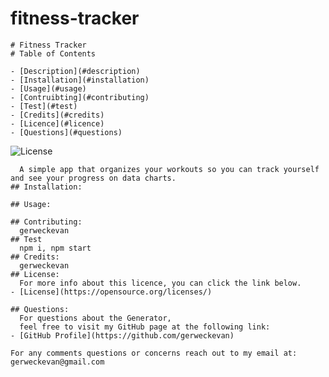 # fitness-tracker

    # Fitness Tracker
    # Table of Contents

    - [Description](#description)
    - [Installation](#installation)
    - [Usage](#usage)
    - [Contruibting](#contributing)
    - [Test](#test)
    - [Credits](#credits)
    - [Licence](#licence)
    - [Questions](#questions)

![License](https://img.shields.io/badge/License--blue.svg "License Badge")

      A simple app that organizes your workouts so you can track yourself and see your progress on data charts.
    ## Installation:

    ## Usage:

    ## Contributing:
      gerweckevan
    ## Test
      npm i, npm start
    ## Credits:
      gerweckevan
    ## License:
      For more info about this licence, you can click the link below.
    - [License](https://opensource.org/licenses/)

    ## Questions:
      For questions about the Generator,
      feel free to visit my GitHub page at the following link:
    - [GitHub Profile](https://github.com/gerweckevan)

    For any comments questions or concerns reach out to my email at: gerweckevan@gmail.com
